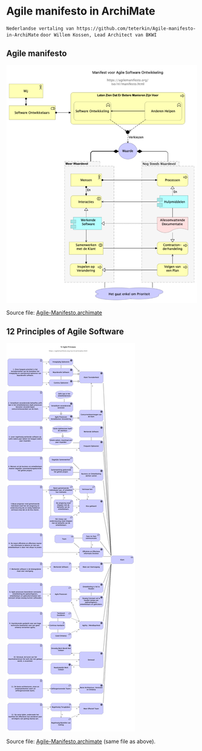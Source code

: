 # Agile manifesto in ArchiMate

`Nederlandse vertaling van https://github.com/teterkin/Agile-manifesto-in-ArchiMate`
`door Willem Kossen, Lead Architect van BKWI`

## Agile manifesto

![Agile Manifesto in ArchiMate image](Agile-Manifesto-in-ArchiMate-NL.png)

Source file: [Agile-Manifesto.archimate](Agile-Manifesto-NL.archimate)

## 12 Principles of Agile Software

![12 Principles of Agile Software image](12-Agile-Principes-NL.png)

Source file: [Agile-Manifesto.archimate](Agile-Manifesto-NL.archimate) (same file as above).
